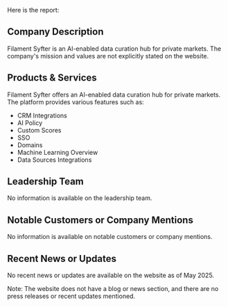 Here is the report:

## Company Description
Filament Syfter is an AI-enabled data curation hub for private markets. The company's mission and values are not explicitly stated on the website.

## Products & Services
Filament Syfter offers an AI-enabled data curation hub for private markets. The platform provides various features such as:
* CRM Integrations
* AI Policy
* Custom Scores
* SSO
* Domains
* Machine Learning Overview
* Data Sources Integrations

## Leadership Team
No information is available on the leadership team.

## Notable Customers or Company Mentions
No information is available on notable customers or company mentions.

## Recent News or Updates
No recent news or updates are available on the website as of May 2025.

Note: The website does not have a blog or news section, and there are no press releases or recent updates mentioned.